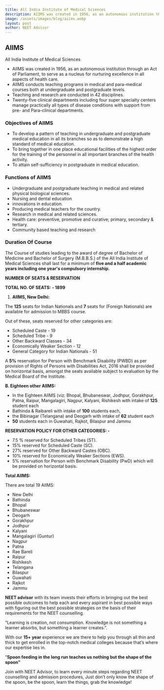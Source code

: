 ```yaml
---
title: All India Institute of Medical Sciences
description: AIIMS was created in 1956, as an autonomous institution through an Act of Parliament, to serve as a nucleus for nurturing excellence in all aspects of health care.
image: /assets/images/blog/aiims.webp
layout: post
author: NEET Advisor
---
```



## AIIMS

All India Institute of Medical Sciences

- AIIMS was created in 1956, as an autonomous institution through an Act of Parliament, to serve as a nucleus for nurturing excellence in all aspects of health care.
- AIIMS conducts teaching programs in medical and para-medical courses both at undergraduate and postgraduate levels.
- Teaching and research are conducted in 42 disciplines.
- Twenty-five clinical departments including four super specialty centers manage practically all types of disease conditions with support from pre- and Para-clinical departments.

### **Objectives of AIIMS**

- To develop a pattern of teaching in undergraduate and postgraduate medical education in all its branches so as to demonstrate a high standard of medical education.
- To bring together in one place educational facilities of the highest order for the training of the personnel in all important branches of the health activity.
- To attain self-sufficiency in postgraduate in medical education.

### **Functions of AIIMS**

- Undergraduate and postgraduate teaching in medical and related physical biological sciences.
- Nursing and dental education
- innovations in education.
- Producing medical teachers for the country.
- Research in medical and related sciences.
- Health care: preventive, promotive and curative; primary, secondary & tertiary.
- Community based teaching and research

### **Duration Of Course**

The Course of studies leading to the award of degree of Bachelor of Medicine and Bachelor of Surgery (M.B.B.S.) of the All India Institute of Medical Sciences shall last for a minimum of **five and a half academic years including one year's compulsory internship.**

**NUMBER OF SEATS & RESERVATION**

**TOTAL NO. OF SEATS:** **- 1899**

1. **AIIMS, New Delhi:**

The **125** seats for Indian Nationals and **7** seats for (Foreign Nationals) are available for admission to MBBS course.

Out of these, seats reserved for other categories are:

- Scheduled Caste - 19
- Scheduled Tribe - 9
- Other Backward Classes - 34
- Economically Weaker Section - 12
- General Category for Indian Nationals - 51

A **5%** reservation for Person with Benchmark Disability (PWBD) as per provision of Rights of Persons with Disabilities Act, 2016 shall be provided on horizontal basis, amongst the seats available subject to evaluation by the Medical Board of the Institute.

**B. Eighteen other AIIMS:**

- In the Eighteen AIIMS (viz: Bhopal, Bhubaneswar, Jodhpur, Gorakhpur, Patna, Raipur, Mangalagiri, Nagpur, Kalyani, Rishikesh with intake of **125** student each
- Bathinda & Raibareli with intake of **100** students each,
- the Bibinagar (Telangana) and Deogarh with intake of **62** student each
- **50** students each in Guwahati, Rajkot, Bilaspur and Jammu

**RESERVATION POLICY FOR OTHER CATEGORIES: -**

- 7.5 % reserved for Scheduled Tribes (ST).
- 15% reserved for Scheduled Caste (SC).
- 27% reserved for Other Backward Castes (OBC).
- 10% reserved for Economically Weaker Sections (EWS).
- 5% reservation for Person with Benchmark Disability (PwD) which will be provided on horizontal basis.

**Total AIIMS:**

There are total 19 AIIMS:

- New Delhi
- Bathinda
- Bhopal
- Bhubaneswar
- Deogarh
- Gorakhpur
- Jodhpur
- Kalyani
- Mangalagiri (Guntur)
- Nagpur
- Patna
- Rae Bareli
- Raipur
- Rishikesh
- Telangana
- Bilaspur
- Guwahati
- Rajkot
- Jammu

**NEET advisor** with its team invests their efforts in bringing out the best possible outcomes to help each and every aspirant in best possible ways with figuring out the best possible strategies on the basis of their requirements for the NEET counselling.

“Learning is creation, not consumption. Knowledge is not something a learner absorbs, but something a learner creates.”.

With our **15+ year** experience we are there to help you through all thin and thick to get enrolled in the top-notch medical colleges because that’s where our expertise lies in.

“**Spoon feeding in the long run teaches us nothing but the shape of the spoon”**

Join with NEET Advisor, to learn every minute steps regarding NEET counselling and admission procedures, Just don’t only know the shape of the spoon, be the spoon, learn the things, grab the knowledge!
